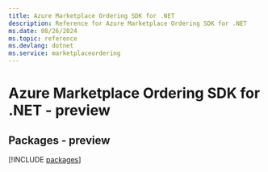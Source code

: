 ```yaml
---
title: Azure Marketplace Ordering SDK for .NET
description: Reference for Azure Marketplace Ordering SDK for .NET
ms.date: 08/26/2024
ms.topic: reference
ms.devlang: dotnet
ms.service: marketplaceordering
---
```

# Azure Marketplace Ordering SDK for .NET - preview
## Packages - preview
[!INCLUDE [packages](marketplace-ordering-index.md)]